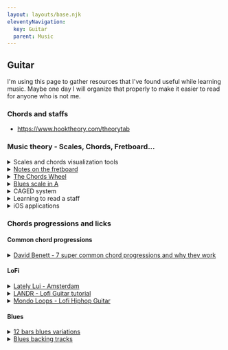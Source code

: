 ```yaml
---
layout: layouts/base.njk
eleventyNavigation:
  key: Guitar
  parent: Music
---
```


## Guitar

I'm using this page to gather resources that I've found useful while learning music. Maybe one day I will organize that properly to make it easier to read for anyone who is not me.


### Chords and staffs

 - https://www.hooktheory.com/theorytab

### Music theory - Scales, Chords, Fretboard...

<details>
    <summary>Scales and chords visualization tools</summary>

 - [Guitar scales - Online Guitar Book](https://onlineguitarbooks.com/guitar-scales/)
 - [The Guitar Grimoire - Adam Kadmon](http://mikesimm.djlemonk.com/bblog/Scales-and-Modes.pdf)
 - [FretFlip](https://fretflip.com/)
 - [Fretbo.ar](https://fretbo.ar/)
 - [muted.io](https://muted.io/)
 - [Triads visualizations](https://triadmapper.herokuapp.com/)
 - [All chords diagrams](https://images.template.net/wp-content/uploads/2016/05/05072432/PDF-Document-for-Suspended-Guitar-Chord-Templates.pdf)
</details>

<details>
    <summary><a href="https://www.guitare-improvisation.com/les-bases_notes-du-manche.php" rel="noopener noreferrer" target="_blank">Notes on the fretboard</a></summary>

![Notes sur le manche](/images/guitar/C_majeur_Entier.png)
![Guitar fingerboard chart](https://i.redd.it/hs2ewp5vznd81.jpg)
</details>

<details>
    <summary><a href="https://statox.github.io/chord-wheel/" rel="noopener noreferrer" target="_blank">The Chords Wheel</a></summary>
</details>

<details>
    <summary><a href="https://www.guitare-improvisation.com/improviser_le-blues.php" rel="noopener noreferrer" target="_blank">Blues scale in A</a></summary>

Position I ![Pentatonique mineur en La - Position I](/images/guitar/gamme-blues-de-LA-position-1.png)
Position II ![Pentatonique mineur en La - Position II](/images/guitar/gamme-blues-de-LA-position-2.png)
Position III ![Pentatonique mineur en La - Position III](/images/guitar/gamme-blues-de-LA-position-3.png)
Position IV-1 ![Pentatonique mineur en La - Position IV 1](/images/guitar/gamme-blues-de-LA-position-4.png)
Position IV-2 ![Pentatonique mineur en La - Position IV 2](/images/guitar/gamme-blues-de-LA-position-4_2.png)
Position V ![Pentatonique mineur en La - Position V](/images/guitar/gamme-blues-de-LA-position-5.png)
</details>

<details>
    <summary>CAGED system</summary>

[Pick up music - The CAGED system explained](https://www.youtube.com/watch?v=-nphFK6HFjY)
</details>


<details>
    <summary>Learning to read a staff</summary>

[Reference](https://www.apprendrelesolfege.com/lire-les-notes)

![Points de reperes](/images/guitar/lire-les-notes-points-de-repere-clef-de-sol.webp)

Mnemonic in French:
<ul>
<li><p>a<b>MI</b>s <b>SOL</b>dats <b>CI</b>-<b>RE</b>z <b>FA</b>cilement vos bottes</p></li>
<li><p><b>FA</b>it <b>LA</b> <b>DO</b>r<b>MI</b>r</p></li>
</ul>

Guitar open string on the staff:
![Points de repere cordes ouvertes](/images/guitar/points-de-repere-lecture-de-note-guitare.webp)

</details>


<details>
    <summary>iOS applications</summary>

 - [Solfa](https://apps.apple.com/us/app/solfa-learn-musical-notes/id1436741307) Learning to read notes
 - [Hearing](https://apps.apple.com/us/app/hearing-ear-training-piano/id1474241582) Learning to identify notes by hear
</details>



### Chords progressions and licks

#### Common chord progressions

<details>
    <summary><a href="https://www.youtube.com/watch?v=Vyc8lezaa9g" rel="noopener noreferrer" target="_blank">David Benett - 7 super common chord progressions and why they work</a></summary>

 - The Axis progression: `I | V | vi | IV`
 - The Other Axis progression: `vi | IV | I | V`
 - The Andalusian cadence: `i | bVII | bVI | V`
 - The Aeolian vamp: `i | bVII | bVI | bVII`
 - The Doo-Woop change: `I | vi | IV | V`
 - The Major Scale vamp: `I | IV | V` (double `V` or double `I`)
 - The Mixolydian vamp: `I | bVII | IV | I`
</details>

#### LoFi

<details>
    <summary><a href="https://soundcloud.com/lately-lui/amsterdam" rel="noopener noreferrer" target="_blank">Lately Lui - Amsterdam</a></summary>

```
Dmin7b5 - x5656x
G13     - 3x344x
Cmin7   - x3534x
Cmin9   - x3133x
```
</details>

<details>
    <summary><a href="https://www.youtube.com/watch?v=i5gLDeLZpJs" rel="noopener noreferrer" target="_blank">LANDR - Lofi Guitar tutorial</a></summary>

```
Amin7   - 5x555x
B7#5    - 7x788x
Emin9   - x7577x
```

```
Fmin7   - 1x111x
G7#5    - 3x344x
Cmin9   - x3133x
C9sus4  - x3333x
```

```
Bbmaj7  - 6  x 7  7  6 x
Gmin9   - x 10 8 10 10 x
Ebmaj7  - x  6 8  7  8 6
Ebmin7  - x  6 8  6  7 6
```
</details>

<details>
    <summary><a href="https://www.youtube.com/watch?v=FqyWHayvgtY" rel="noopener noreferrer" target="_blank">Mondo Loops - Lofi Hiphop Guitar</a></summary>

```
C#min7  - x46454
G#min7  - 4x444x
F#min7  - x24222
```
</details>

#### Blues

<details>
    <summary><a href="https://eatsleepguitarrepeat.com/12-bar-blues-variations-blues-rhythm-guitar-lesson-improve-your-blues/" rel="noopener noreferrer" target="_blank">12 bars blues variations</a></summary>
</details>

<details>
    <summary><a href="https://www.youtube.com/playlist?list=PLUExMPmFbP3ohwQSByFUJ71dW5d61rErC" rel="noopener noreferrer" target="_blank">Blues backing tracks</a></summary>
</details>
